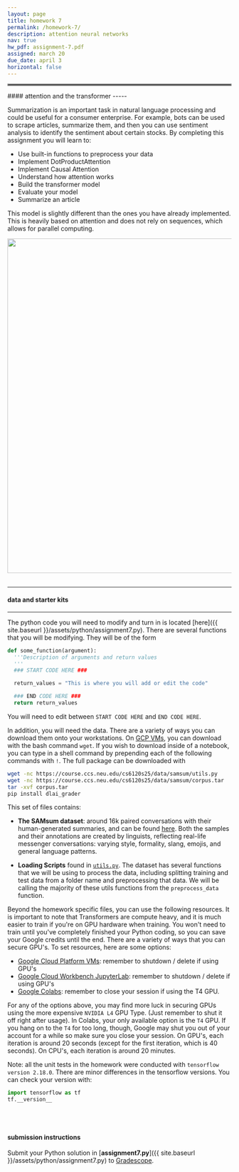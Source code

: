 ```yaml
---
layout: page
title: homework 7
permalink: /homework-7/
description: attention neural networks
nav: true
hw_pdf: assignment-7.pdf
assigned: march 20
due_date: april 3
horizontal: false
---
```


<hr style="border:2px solid gray">
#### attention and the transformer
-----

Summarization is an important task in natural language processing and could be useful for a consumer enterprise. For example, bots can be used to scrape articles, summarize them, and then you can use sentiment analysis to identify the sentiment about certain stocks. By completing this assignment you will learn to:

* Use built-in functions to preprocess your data
* Implement DotProductAttention
* Implement Causal Attention
* Understand how attention works
* Build the transformer model
* Evaluate your model
* Summarize an article

This model is slightly different than the ones you have already implemented. This is heavily based on attention and does not rely on sequences, which allows for parallel computing.

<center>
<img 
  src="https://deadline.com/wp-content/uploads/2024/09/Transformers-One.jpg"
  width="750" height="auto">
</center>
<br>

-----
#### data and starter kits
-----

The python code you will need to modify and turn in is located [here]({{ site.baseurl }}/assets/python/assignment7.py). There are several functions that you will be modifying. They will be of the form

  ```python
  def some_function(argument):
    '''Description of arguments and return values
    '''
    ### START CODE HERE ###

    return_values = "This is where you will add or edit the code"

    ### END CODE HERE ###
    return return_values
  ```

You will need to edit between `START CODE HERE` and `END CODE HERE`.

In addition, you will need the data. There are a variety of ways you can download them onto your workstations. On [GCP VMs](https://console.cloud.google.com/compute/instances), you can download with the bash command `wget`. If you wish to download inside of a notebook, you can type in a shell command by prepending each of the following commands with `!`. The full package can be downloaded with

  ```bash
  wget -nc https://course.ccs.neu.edu/cs6120s25/data/samsum/utils.py
  wget -nc https://course.ccs.neu.edu/cs6120s25/data/samsum/corpus.tar
  tar -xvf corpus.tar
  pip install dlai_grader
  ```

This set of files contains:

* **The SAMsum dataset**: around 16k paired conversations with their human-generated summaries, and can be found [here](https://course.ccs.neu.edu/cs6120s25/data/samsum/). Both the samples and their annotations are created by linguists, reflecting real-life messenger conversations: varying style, formality, slang, emojis, and general language patterns. 

* **Loading Scripts** found in [`utils.py`](https://course.ccs.neu.edu/cs6120s25/data/samsum/utils.py). The dataset has several functions that we will be using to process the data, including splitting training and test data from a folder name and preprocessing that data. We will be calling the majority of these utils functions from the `preprocess_data` function.

Beyond the homework specific files, you can use the following resources. It is important to note that Transformers are compute heavy, and it is much easier to train if you're on GPU  hardware when training. You won't need to train until you've completely finished your Python coding, so you can save your Google credits until the end. There are a variety of ways that you can secure GPU's. To set resources, here are some options:

  * [Google Cloud Platform VMs](https://console.cloud.google.com/compute/): remember to shutdown / delete if using GPU's
  * [Google Cloud Workbench JupyterLab](https://console.cloud.google.com/vertex-ai/workbench): remember to shutdown / delete if using GPU's
  * [Google Colabs](https://colab.research.google.com/): remember to close your session if using the T4 GPU.

For any of the options above, you may find more luck in securing GPUs using the more expensive `NVIDIA L4` GPU Type. (Just remember to shut it off right after usage). In Colabs, your only available option is the `T4` GPU. If you hang on to the `T4` for too long, though, Google may shut you out of your account for a while so make sure you close your session. On GPU's, each iteration is around 20 seconds (except for the first iteration, which is 40 seconds). On CPU's, each iteration is around 20 minutes.

Note: all the unit tests in the homework were conducted with `tensorflow version 2.18.0`. There are minor differences in the tensorflow versions. You can check your version with:

```python
import tensorflow as tf
tf.__version__
```

<br>
<br>

#### submission instructions

Submit your Python solution in [**assignment7.py**]({{ site.baseurl }}/assets/python/assignment7.py) to [Gradescope](http://gradescope.com).

